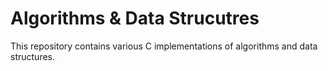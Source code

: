 # Algorithms & Data Strucutres

This repository contains various C implementations of algorithms and data structures.
